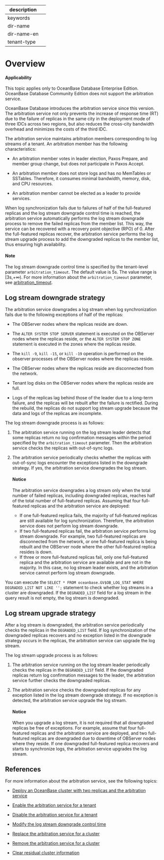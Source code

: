 |description||
|---|---|
|keywords||
|dir-name||
|dir-name-en||
|tenant-type||

# Overview

<main id="notice" >
<h4>Applicability</h4>
<p>This topic applies only to OceanBase Database Enterprise Edition. OceanBase Database Community Edition does not support the arbitration service. </p>
</main>

OceanBase Database introduces the arbitration service since this version. The arbitration service not only prevents the increase of response time (RT) due to the failure of replicas in the same city in the deployment mode of three IDCs across two regions, but also reduces the cross-city bandwidth overhead and minimizes the costs of the third IDC.

The arbitration service maintains arbitration members corresponding to log streams of a tenant. An arbitration member has the following characteristics:

* An arbitration member votes in leader election, Paxos Prepare, and member group change, but does not participate in Paxos Accept.

* An arbitration member does not store logs and has no MemTables or SSTables. Therefore, it consumes minimal bandwidth, memory, disk, and CPU resources.

* An arbitration member cannot be elected as a leader to provide services.

When log synchronization fails due to failures of half of the full-featured replicas and the log stream downgrade control time is reached, the arbitration service automatically performs the log stream downgrade process to remove the failed replicas from the member list. This way, the service can be recovered with a recovery point objective (RPO) of 0. After the full-featured replicas recover, the arbitration service performs the log stream upgrade process to add the downgraded replicas to the member list, thus ensuring high availability.

<main id="notice" type='explain'>
<h4>Note</h4>
<p>The log stream downgrade control time is specified by the tenant-level parameter <code>arbitration_timeout</code>. The default value is 5s. The value range is [3s,+∞). For more information about the <code>arbitration_timeout</code> parameter, see <a href="../../../700.reference/800.configuration-items-and-system-variables/100.system-configuration-items/400.tenant-level-configuration-items/5600.arbitration_timeout.md">arbitration_timeout</a>. </p>
</main>

## Log stream downgrade strategy

The arbitration service downgrades a log stream when log synchronization fails due to the following exceptions of half of the replicas:

* The OBServer nodes where the replicas reside are down.

* The `ALTER SYSTEM STOP SERVER` statement is executed on the OBServer nodes where the replicas reside, or the `ALTER SYSTEM STOP ZONE` statement is executed in the zones where the replicas reside.

* The `kill -9`, `kill -15`, or `kill -19` operation is performed on the observer processes of the OBServer nodes where the replicas reside.

* The OBServer nodes where the replicas reside are disconnected from the network.

* Tenant log disks on the OBServer nodes where the replicas reside are full.

* Logs of the replicas lag behind those of the leader due to a long-term failure, and the replicas will be rebuilt after the failure is rectified. During the rebuild, the replicas do not support log stream upgrade because the data and logs of the replicas are incomplete.

The log stream downgrade process is as follows:

1. The arbitration service running on the log stream leader detects that some replicas return no log confirmation messages within the period specified by the `arbitration_timeout` parameter. Then the arbitration service checks the replicas with out-of-sync logs.

2. The arbitration service periodically checks whether the replicas with out-of-sync logs encounter the exceptions listed in the downgrade strategy. If yes, the arbitration service downgrades the log stream.

   <main id="notice" type='notice'>
      <h4>Notice</h4>
      <p>The arbitration service downgrades a log stream only when the total number of failed replicas, including downgraded replicas, reaches half of the total number of full-featured replicas. Assuming that four full-featured replicas and the arbitration service are deployed:</p>
      <ul>
      <li>If one full-featured replica fails, the majority of full-featured replicas are still available for log synchronization. Therefore, the arbitration service does not perform log stream downgrade. </li>
      <li>If two full-featured replicas fail, the arbitration service performs log stream downgrade. For example, two full-featured replicas are disconnected from the network, or one full-featured replica is being rebuilt and the OBServer node where the other full-featured replica resides is down. </li>
      <li>If three or more full-featured replicas fail, only one full-featured replica and the arbitration service are available and are not in the majority. In this case, no log stream leader exists, and the arbitration service cannot perform log stream downgrade. </li>
      </ul>
      </main>


You can execute the `SELECT * FROM oceanbase.GV$OB_LOG_STAT WHERE DEGRADED_LIST NOT LIKE '';` statement to check whether log streams in a cluster are downgraded. If the `DEGRADED_LIST` field for a log stream in the query result is not empty, the log stream is downgraded.

## Log stream upgrade strategy

After a log stream is downgraded, the arbitration service periodically checks the replicas in the `DEGRADED_LIST` field. If log synchronization of the downgraded replicas recovers and no exception listed in the downgrade strategy occurs in the replicas, the arbitration service can upgrade the log stream.

The log stream upgrade process is as follows:

1. The arbitration service running on the log stream leader periodically checks the replicas in the `DEGRADED_LIST` field. If the downgraded replicas return log confirmation messages to the leader, the arbitration service further checks the downgraded replicas.

2. The arbitration service checks the downgraded replicas for any exception listed in the log stream downgrade strategy. If no exception is detected, the arbitration service upgrade the log stream.

   <main id="notice" type='notice'>
      <h4>Notice</h4>
      <p>When you upgrade a log stream, it is not required that all downgraded replicas be free of exceptions. For example, assume that four full-featured replicas and the arbitration service are deployed, and two full-featured replicas are downgraded due to downtime of OBServer nodes where they reside. If one downgraded full-featured replica recovers and starts to synchronize logs, the arbitration service upgrades the log stream. </p>
      </main>


## References

For more information about the arbitration service, see the following topics:

* [Deploy an OceanBase cluster with two replicas and the arbitration service](../../../400.deploy/300.deploy-oceanbase-enterprise-edition/400.deploy-through-the-command-line/200.deploy-the-oceanbase-cluster-command-line/200.deploy-the-quorum-high-availability-service.md)

* [Enable the arbitration service for a tenant](../400.arbitration-high-availability/200.enable-the-arbitration-service.md)

* [Disable the arbitration service for a tenant](../400.arbitration-high-availability/300.disable-the-arbitration-service.md)

* [Modify the log stream downgrade control time](../400.arbitration-high-availability/400.modify-the-degradation-timeout.md)

* [Replace the arbitration service for a cluster](../400.arbitration-high-availability/500.replace-the-arbitration-service.md)

* [Remove the arbitration service for a cluster](../400.arbitration-high-availability/600.remove-the-arbitration-service.md)

* [Clear residual cluster information](../400.arbitration-high-availability/700.clear-the-residual-information.md)
